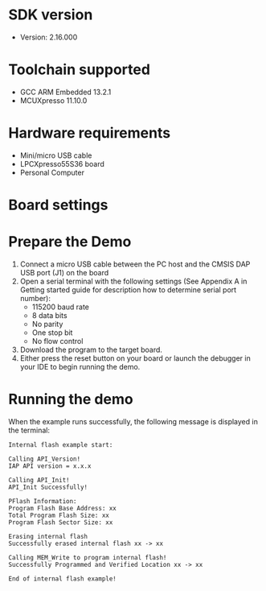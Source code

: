 
SDK version
===========
- Version: 2.16.000

Toolchain supported
===================
- GCC ARM Embedded  13.2.1
- MCUXpresso  11.10.0

Hardware requirements
=====================
- Mini/micro USB cable
- LPCXpresso55S36 board
- Personal Computer

Board settings
==============

Prepare the Demo
================
1.  Connect a micro USB cable between the PC host and the CMSIS DAP USB port (J1) on the board
2.  Open a serial terminal with the following settings (See Appendix A in Getting started guide for description how to determine serial port number):
    - 115200 baud rate
    - 8 data bits
    - No parity
    - One stop bit
    - No flow control
3.  Download the program to the target board.
4.  Either press the reset button on your board or launch the debugger in your IDE to begin running the demo.

Running the demo
================

When the example runs successfully, the following message is displayed in the terminal:

```
Internal flash example start:

Calling API_Version!
IAP API version = x.x.x

Calling API_Init!
API_Init Successfully!

PFlash Information:
Program Flash Base Address: xx
Total Program Flash Size: xx
Program Flash Sector Size: xx

Erasing internal flash
Successfully erased internal flash xx -> xx

Calling MEM_Write to program internal flash!
Successfully Programmed and Verified Location xx -> xx

End of internal flash example!
```

